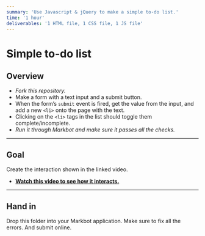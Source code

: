 ```yaml
---
summary: 'Use Javascript & jQuery to make a simple to-do list.'
time: '1 hour'
deliverables: '1 HTML file, 1 CSS file, 1 JS file'
---
```


# Simple to-do list

## Overview

- *Fork this repository.*
- Make a form with a text input and a submit button.
- When the form’s `submit` event is fired, get the value from the input, and add a new `<li>` onto the page with the text.
- Clicking on the `<li>` tags in the list should toggle them complete/incomplete.
- *Run it through Markbot and make sure it passes all the checks.*

---

## Goal

Create the interaction shown in the linked video.

- [**Watch this video to see how it interacts.**](https://videos.learntheweb.courses/playlists/web-dev-js/simple-to-do-list.mp4)

---

## Hand in

Drop this folder into your Markbot application. Make sure to fix all the errors. And submit online.
